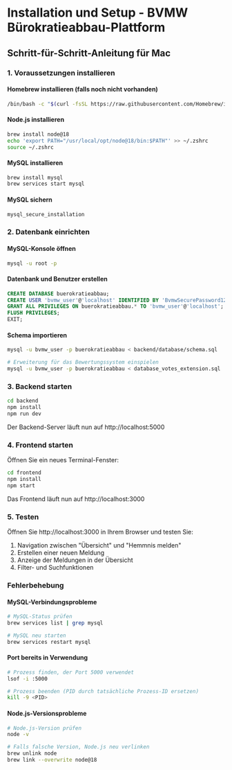 # Installation und Setup - BVMW Bürokratieabbau-Plattform

## Schritt-für-Schritt-Anleitung für Mac

### 1. Voraussetzungen installieren

#### Homebrew installieren (falls noch nicht vorhanden)
```bash
/bin/bash -c "$(curl -fsSL https://raw.githubusercontent.com/Homebrew/install/HEAD/install.sh)"
```

#### Node.js installieren
```bash
brew install node@18
echo 'export PATH="/usr/local/opt/node@18/bin:$PATH"' >> ~/.zshrc
source ~/.zshrc
```

#### MySQL installieren
```bash
brew install mysql
brew services start mysql
```

#### MySQL sichern
```bash
mysql_secure_installation
```

### 2. Datenbank einrichten

#### MySQL-Konsole öffnen
```bash
mysql -u root -p
```

#### Datenbank und Benutzer erstellen
```sql
CREATE DATABASE buerokratieabbau;
CREATE USER 'bvmw_user'@'localhost' IDENTIFIED BY 'BvmwSecurePassword123';
GRANT ALL PRIVILEGES ON buerokratieabbau.* TO 'bvmw_user'@'localhost';
FLUSH PRIVILEGES;
EXIT;
```

#### Schema importieren
```bash
mysql -u bvmw_user -p buerokratieabbau < backend/database/schema.sql

# Erweiterung für das Bewertungssystem einspielen
mysql -u bvmw_user -p buerokratieabbau < database_votes_extension.sql
```

### 3. Backend starten

```bash
cd backend
npm install
npm run dev
```

Der Backend-Server läuft nun auf http://localhost:5000

### 4. Frontend starten

Öffnen Sie ein neues Terminal-Fenster:

```bash
cd frontend
npm install
npm start
```

Das Frontend läuft nun auf http://localhost:3000

### 5. Testen

Öffnen Sie http://localhost:3000 in Ihrem Browser und testen Sie:

1. Navigation zwischen "Übersicht" und "Hemmnis melden"
2. Erstellen einer neuen Meldung
3. Anzeige der Meldungen in der Übersicht
4. Filter- und Suchfunktionen

### Fehlerbehebung

#### MySQL-Verbindungsprobleme
```bash
# MySQL-Status prüfen
brew services list | grep mysql

# MySQL neu starten
brew services restart mysql
```

#### Port bereits in Verwendung
```bash
# Prozess finden, der Port 5000 verwendet
lsof -i :5000

# Prozess beenden (PID durch tatsächliche Prozess-ID ersetzen)
kill -9 <PID>
```

#### Node.js-Versionsprobleme
```bash
# Node.js-Version prüfen
node -v

# Falls falsche Version, Node.js neu verlinken
brew unlink node
brew link --overwrite node@18
```

